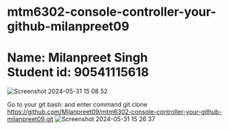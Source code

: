 # mtm6302-console-controller-your-github-milanpreet09
<h1> Name: Milanpreet Singh <br> Student id: 90541115618</h1>

![Screenshot 2024-05-31 15 08 52](https://github.com/Milanpreet09/mtm6302-console-controller-your-github-milanpreet09/assets/135062030/7577ae80-8e62-4576-8f17-5ec9130553c6)

Go to your git bash: and enter command git clone  https://github.com/Milanpreet09/mtm6302-console-controller-your-github-milanpreet09.git
![Screenshot 2024-05-31 15 26 37](https://github.com/Milanpreet09/mtm6302-console-controller-your-github-milanpreet09/assets/135062030/6201b4fb-4776-4271-9374-076d3e23a076)

